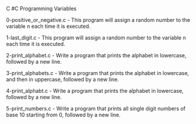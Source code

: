 C #C Programming Variables

0-positive_or_negative.c - This program will assign a random number to the variable n each time it is executed.

1-last_digit.c - This program will assign a random number to the variable n each time it is executed.

2-print_alphabet.c - Write a program that prints the alphabet in lowercase, followed by a new line.

3-print_alphabets.c  - Write a program that prints the alphabet in lowercase, and then in uppercase, followed by a new line.

4-print_alphabt.c - Write a program that prints the alphabet in lowercase, followed by a new line.

5-print_numbers.c - Write a program that prints all single digit numbers of base 10 starting from 0, followed by a new line.


